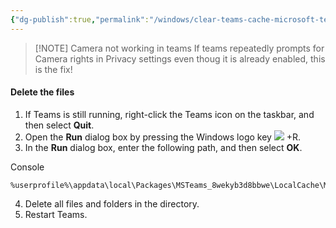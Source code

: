 ```yaml
---
{"dg-publish":true,"permalink":"/windows/clear-teams-cache-microsoft-teams/","title":"Clear Teams cache - Microsoft Teams","tags":["clippings","public"],"noteIcon":"1","created":"2024-11-14T12:29:22.136+01:00","updated":"2024-11-19T11:50:05.124+01:00"}
---
```



> [!NOTE] Camera not working in teams
If teams repeatedly prompts for Camera rights in Privacy settings even thoug it is already enabled, this is the fix!


#### Delete the files

1. If Teams is still running, right-click the Teams icon on the taskbar, and then select **Quit**.
2. Open the **Run** dialog box by pressing the Windows logo key ![](https://learn.microsoft.com/en-us/microsoftteams/troubleshoot/teams-administration/media/clear-teams-cache/windows-logo-key.png) +R.
3. In the **Run** dialog box, enter the following path, and then select **OK**.

Console 

```
%userprofile%\appdata\local\Packages\MSTeams_8wekyb3d8bbwe\LocalCache\Microsoft\MSTeams
```
4. Delete all files and folders in the directory.
5. Restart Teams.